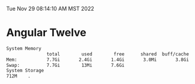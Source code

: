 Tue Nov 29 08:14:10 AM MST 2022

# Angular Twelve

```bash
System Memory
               total        used        free      shared  buff/cache   available
Mem:           7.7Gi       2.4Gi       1.4Gi       3.0Mi       3.8Gi       5.0Gi
Swap:          7.7Gi        13Mi       7.6Gi
System Storage
712M	.
```
